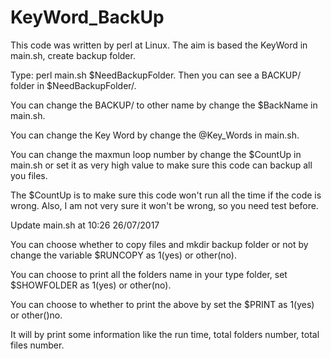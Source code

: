 # KeyWord_BackUp
This code was written by perl at Linux. The aim is based the KeyWord in main.sh, create backup folder.

Type: perl main.sh $NeedBackupFolder. Then you can see a BACKUP/ folder in $NeedBackupFolder/.

You can change the BACKUP/ to other name by change the $BackName in main.sh.

You can change the Key Word by change the @Key_Words in main.sh.

You can change the maxmun loop number by change the $CountUp in main.sh or set it as very high value to make sure this code can backup all you files.

The $CountUp is to make sure this code won't run all the time if the code is wrong. Also, I am not very sure it won't be wrong, so you need test before.

Update main.sh at 10:26 26/07/2017

You can choose whether to copy files and mkdir backup folder or not by change the variable $RUNCOPY as 1(yes) or other(no).

You can choose to print all the folders name in your type folder, set $SHOWFOLDER as 1(yes) or other(no).

You can choose to whether to print the above by set the $PRINT as 1(yes) or other()no.

It will by print some information like the run time, total folders number, total files number.

